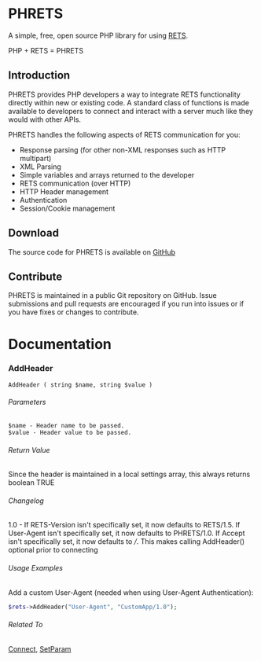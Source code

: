 # PHRETS

A simple, free, open source PHP library for using [RETS](http://rets.org).

PHP + RETS = PHRETS


## Introduction

PHRETS provides PHP developers a way to integrate RETS functionality directly within new or existing code. A standard class of functions is made available to developers to connect and interact with a server much like they would with other APIs.

PHRETS handles the following aspects of RETS communication for you:
* Response parsing (for other non-XML responses such as HTTP multipart)
* XML Parsing
* Simple variables and arrays returned to the developer
* RETS communication (over HTTP)
* HTTP Header management
* Authentication
* Session/Cookie management


## Download

The source code for PHRETS is available on [GitHub](http://github.com/troydavisson/PHRETS)


## Contribute

PHRETS is maintained in a public Git repository on GitHub.  Issue submissions and pull requests are encouraged if you run into issues or if you have fixes or changes to contribute.


# Documentation

### AddHeader
`AddHeader ( string $name, string $value )`

###### Parameters
    $name - Header name to be passed.
    $value - Header value to be passed.

###### Return Value
Since the header is maintained in a local settings array, this always returns boolean TRUE

###### Changelog
1.0 - If RETS-Version isn't specifically set, it now defaults to RETS/1.5. If User-Agent isn't specifically set, it now defaults to PHRETS/1.0. If Accept isn't specifically set, it now defaults to */*. This makes calling AddHeader() optional prior to connecting

###### Usage Examples
Add a custom User-Agent (needed when using User-Agent Authentication):
```php
$rets->AddHeader("User-Agent", "CustomApp/1.0");
```

###### Related To
[Connect](#connect), [SetParam](#setparam)

